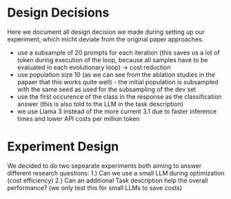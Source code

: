 # Design Decisions
Here we document all design decision we made during setting up our experiment, which micht deviate from the original paper approaches.

- use a subsample of 20 prompts for each iteration (this saves us a lot of token during execution of the loop, because all samples have to be evaluated in each evolutionary loop) -> cost reduction
- use population size 10 (as we can see from the ablation studies in the papaer that this works quite well) - the initial population is subsampled with the same seed as used for the subsampling of the dev set
- use the first occurence of the class in the response as the classification answer (this is also told to the LLM in the task description)
- we use Llama 3 instead of the more current 3.1 due to faster inference times and lower API costs per million token

#  Experiment Design
We decided to do two sepearate experiments both aiming to answer different research questions:
1.) Can we use a small LLM during optimization (cost efficiency)
2.) Can an additional Task description help the overall performance? (we only test this for small LLMs to save costs)